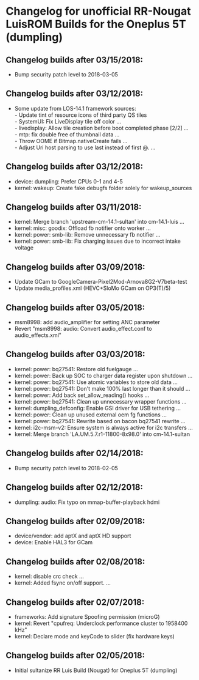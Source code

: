 <h1>Changelog for unofficial RR-Nougat LuisROM Builds for the Oneplus 5T (dumpling)</h1>
<p></p>
<h2>Changelog builds after 03/15/2018:</h2>
<ul>
  <li>Bump security patch level to 2018-03-05</li>
</ul>

<h2>Changelog builds after 03/12/2018:</h2>
<ul>
<li>Some update from LOS-14.1 framework sources:<br>
- Update tint of resource icons of third party QS tiles<br>
- SystemUI: Fix LiveDisplay tile off color  …<br>
- livedisplay: Allow tile creation before boot completed phase [2/2]  …<br>
- mtp: fix double free of thumbnail data  …<br>
- Throw OOME if Bitmap.nativeCreate fails  … <br>
- Adjust Uri host parsing to use last instead of first @.  …<br>
</li>
</ul>

<h2>Changelog builds after 03/12/2018:</h2>
<ul>
  <li>device: dumpling: Prefer CPUs 0-1 and 4-5</li>
  <li>kernel: wakeup: Create fake debugfs folder solely for wakeup_sources</li>
</ul>

<h2>Changelog builds after 03/11/2018:</h2>
<ul>
<li>kernel: Merge branch 'upstream-cm-14.1-sultan' into cm-14.1-luis  …</li>
<li>kernel: misc: goodix: Offload fb notifier onto worker  … </li>
<li>kernel: power: smb-lib: Remove unnecessary fb notifier  …</li>
<li>kernel: power: smb-lib: Fix charging issues due to incorrect intake voltage</li>
</ul>

<h2>Changelog builds after 03/09/2018:</h2>
<ul>
  <li>Update GCam to GoogleCamera-Pixel2Mod-Arnova8G2-V7beta-test</li>
  <li>Update media_profiles.xml (HEVC+SloMo GCam on OP3(T)/5)</li>
</ul>

<h2>Changelog builds after 03/05/2018:</h2>
<ul>
  <li>msm8998: add audio_amplifier for setting ANC parameter</li>
  <li>Revert "msm8998: audio: Convert audio_effect.conf to audio_effects.xml"</li>
</ul>

<h2>Changelog builds after 03/03/2018:</h2>
<ul>
  <li>kernel: power: bq27541: Restore old fuelgauge  …</li>
<li>kernel: power: Back up SOC to charger data register upon shutdown  …</li>
<li>kernel: power: bq27541: Use atomic variables to store old data  …</li>
<li>kernel: power: bq27541: Don't make 100% last longer than it should  …</li>
<li>kernel: power: Add back set_allow_reading() hooks  …</li>
<li>kernel: power: bq27541: Clean up unnecessary wrapper functions  …</li>
<li>kernel: dumpling_defconfig: Enable GSI driver for USB tethering  …</li>
<li>kernel: power: Clean up unused external oem fg functions  …</li>
<li>kernel: power: bq27541: Rewrite based on bacon bq27541 rewrite  …</li> 
<li>kernel: i2c-msm-v2: Ensure system is always active for i2c transfers  …</li> 
<li>kernel: Merge branch 'LA.UM.5.7.r1-11800-8x98.0' into cm-14.1-sultan</li>
</ul>

<h2>Changelog builds after 02/14/2018:</h2>
<ul>
  <li>Bump security patch level to 2018-02-05</li>
</ul>

<h2>Changelog builds after 02/12/2018:</h2>
<ul>
  <li>dumpling: audio: Fix typo on mmap-buffer-playback hdmi</li>
</ul>

<h2>Changelog builds after 02/09/2018:</h2>
<ul>
  <li>device/vendor: add aptX and aptX HD support</li>
  <li>device: Enable HAL3 for GCam</li>
</ul>

<h2>Changelog builds after 02/08/2018:</h2>
<ul>
  <li>kernel: disable crc check  …</li>
  <li>kernel: Added fsync on/off support.  …  </li>
</ul>

<h2>Changelog builds after 02/07/2018:</h2>
<ul>
  <li>frameworks: Add signature Spoofing permission (microG)</li>
  <li>kernel: Revert "cpufreq: Underclock performance cluster to 1958400 kHz"</li>
  <li>kernel: Declare mode and keyCode to slider (fix hardware keys)</li>
</ul>
<h2>Changelog builds after 02/05/2018:</h2>
<ul>
  <li>Initial sultanize RR Luis Build (Nougat) for Oneplus 5T (dumpling)</li>
</ul>
